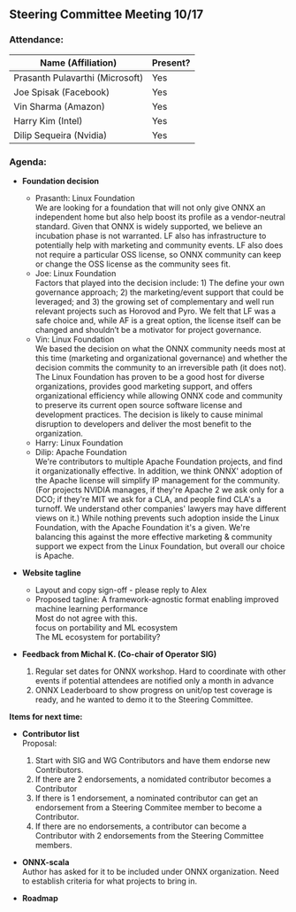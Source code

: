 ## Steering Committee Meeting 10/17

### Attendance:

| Name (Affiliation) | Present? |
| ------------------------------- | --- |
| Prasanth Pulavarthi (Microsoft) | Yes |
| Joe Spisak (Facebook)           | Yes |
| Vin Sharma (Amazon)             | Yes | 
| Harry Kim (Intel)               | Yes |
| Dilip Sequeira (Nvidia)         | Yes |

### Agenda:

* **Foundation decision** 
  - Prasanth: Linux Foundation  
We are looking for a foundation that will not only give ONNX an independent home but also help boost its profile as a vendor-neutral standard. Given that ONNX is widely supported, we believe an incubation phase is not warranted. LF also has infrastructure to potentially help with marketing and community events. LF also does not require a particular OSS license, so ONNX community can keep or change the OSS license as the community sees fit.
  - Joe: Linux Foundation  
Factors that played into the decision include: 1) The define your own governance approach; 2) the marketing/event support that could be leveraged; and 3) the growing set of complementary and well run relevant projects such as Horovod and Pyro. We felt that LF was a safe choice and, while AF is a great option, the license itself can be changed and shouldn’t be a motivator for project governance. 
  - Vin: Linux Foundation  
We based the decision on what the ONNX community needs most at this time (marketing and organizational governance) and whether the decision commits the community to an irreversible path (it does not). The Linux Foundation has proven to be a good host for diverse organizations, provides good marketing support, and offers organizational efficiency while allowing ONNX code and community to preserve its current open source software license and development practices. The decision is likely to cause minimal disruption to developers and deliver the most benefit to the organization. 
  - Harry: Linux Foundation
  - Dilip: Apache Foundation  
We're contributors to multiple Apache Foundation projects, and find it organizationally effective. In addition, we think ONNX' adoption of the Apache license will simplify IP management for the community. (For projects NVIDIA manages, if they're Apache 2 we ask only for a DCO; if they're MIT we ask for a CLA, and people find CLA's a turnoff. We understand other companies' lawyers may have different views on it.) While nothing prevents such adoption inside the Linux Foundation, with the Apache Foundation it's a given. We're balancing this against the more effective marketing & community support we expect from the Linux Foundation, but overall our choice is Apache.

* **Website tagline**  
  - Layout and copy sign-off - please reply to Alex
  - Proposed tagline: A framework-agnostic format enabling improved machine learning performance  
  Most do not agree with this.  
  focus on portability and ML ecosystem  
  The ML ecosystem for portability?  
  
* **Feedback from Michal K. (Co-chair of Operator SIG)**
  1. Regular set dates for ONNX workshop. Hard to coordinate with other events if potential attendees are notified only a month in advance
  2. ONNX Leaderboard to show progress on unit/op test coverage is ready, and he wanted to demo it to the Steering Committee.


**Items for next time:**

* **Contributor list**  
  Proposal: 
  1. Start with SIG and WG Contributors and have them endorse new Contributors. 
  2. If there are 2 endorsements, a nomidated contributor becomes a Contributor
  3. If there is 1 endorsement, a nominated contributor can get an endorsement from a Steering Commitee member to become a Contributor. 
  4. If there are no endorsements, a contributor can become a Contributor with 2 endorsements from the Steering Committee members. 

* **ONNX-scala**  
Author has asked for it to be included under ONNX organization. 
Need to establish criteria for what projects to bring in.

* **Roadmap**  
